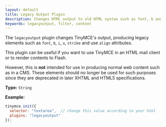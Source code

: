 ```yaml
---
layout: default
title: Legacy Output Plugin
description: Changes HTML output to old HTML syntax such as font, b and i
keywords: legacyoutput, filter, content
---
```


The `legacyoutput` plugin changes TinyMCE's output, producing legacy elements such as `font`, `b`, `i`, `u`, `strike` and use `align` attributes.

This plugin can be useful if you want to use TinyMCE in an HTML mail client or to render contents to Flash.

However, this is **not** intended for use in producing normal web content such as in a CMS. These elements should no longer be used for such purposes since they are deprecated in later XHTML and HTML5 specifications.

**Type:** `String`

**Example:**

```js
tinymce.init({
  selector: "textarea",  // change this value according to your html
  plugins: "legacyoutput"
});
```
